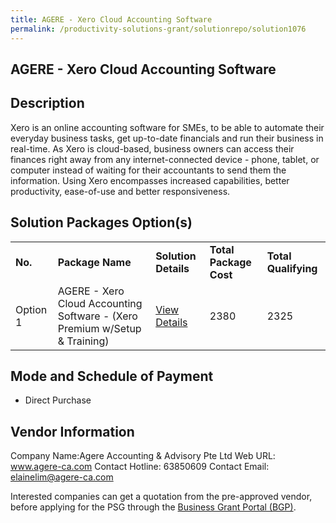 ```yaml
---
title: AGERE - Xero Cloud Accounting Software 
permalink: /productivity-solutions-grant/solutionrepo/solution1076
---
```


## AGERE - Xero Cloud Accounting Software

## Description

Xero is an online accounting software for SMEs, to be able to automate their everyday business tasks, get up-to-date financials and run their business in real-time. As Xero is cloud-based, business owners can access their finances right away from any internet-connected device - phone, tablet, or computer instead of waiting for their accountants to send them the information. Using Xero encompasses increased capabilities, better productivity, ease-of-use and better responsiveness.

## Solution Packages Option(s)

<table>
<tr>
<td><b>No.</b></td>
<td><b>Package Name</b></td>
<td><b>Solution Details</b></td>
<td><b>Total Package Cost</b></td>
<td><b>Total Qualifying</b></td>
</tr>
<tr>
<td>Option 1</td>
<td>AGERE - Xero Cloud Accounting Software  - (Xero Premium w/Setup & Training)</td>
<td><a href='https://www.gobusiness.gov.sg/images/psg/Desensitised_Agere_Annex_3_CR_wef_21_October_2021_Part_4.pdf'>View Details</a></td>
<td>2380</td>
<td>2325</td>
</tr>
</table>

## Mode and Schedule of Payment

 - Direct Purchase

## Vendor Information

 Company Name:Agere Accounting & Advisory Pte Ltd 
Web URL: www.agere-ca.com 
Contact Hotline: 63850609 
Contact Email: elainelim@agere-ca.com 


Interested companies can get a quotation from the pre-approved vendor, before applying for the PSG through the <a href='https://www.businessgrants.gov.sg/'>Business Grant Portal (BGP)</a>.

<script src="/jquery/resize-tables.js"></script>
